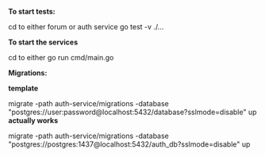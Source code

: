 **To start tests:**

cd to either forum or auth service
go test -v ./...

**To start the services**

cd to either
go run cmd/main.go

**Migrations:**

**template**

migrate -path auth-service/migrations -database "postgres://user:password@localhost:5432/database?sslmode=disable" up
**actually works**

migrate -path auth-service/migrations -database "postgres://postgres:1437@localhost:5432/auth_db?sslmode=disable" up